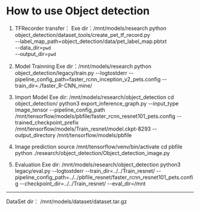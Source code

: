 # How to use Object detection
1. TFRecorder transfer：
Exe dir：/mnt/models/research
python object_detection/dataset_tools/create_pet_tf_record.py \
--label_map_path=object_detection/data/pet_label_map.pbtxt \
--data_dir=`pwd` \
--output_dir=`pwd`

2. Model Trainning
Exe dir：/mnt/models/research
python object_detection/legacy/train.py --logtostderr --pipeline_config_path=faster_rcnn_inception_v2_pets.config --train_dir=./faster_R-CNN_mine/


3. Import Model
Exe dir: /mnt/models/research/object_detection
cd object_detection/
python3 export_inference_graph.py --input_type image_tensor --pipeline_config_path /mnt/tensorflow/models/pbfile/faster_rcnn_resnet101_pets.config --trained_checkpoint_prefix /mnt/tensorflow/models/Train_resnet/model.ckpt-8293 --output_directory /mnt/tensorflow/models/pbfile


4. Image prediction
source /mnt/tensorflow/venv/bin/activate
cd pbfile
python ./research/object_detection/Object_detection_image.py 

5. Evaluation
Exe dir: /mnt/models/research/object_detection
python3 legacy/eval.py --logtostderr --train_dir=../../Train_resnet/ --pipeline_config_path=../../pbfile_resnet/faster_rcnn_resnet101_pets.config --checkpoint_dir=../../Train_resnet/ --eval_dir=/mnt


----
DataSet dir：
/mnt/models/dataset/dataset.tar.gz

